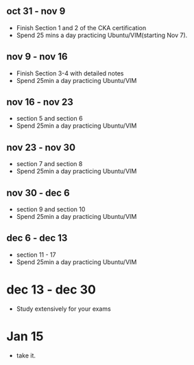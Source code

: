 ## oct 31 - nov 9

- Finish Section 1 and 2 of the CKA certification
- Spend 25 mins a day practicing Ubuntu/VIM(starting Nov 7).

## nov 9 - nov 16

- Finish Section 3-4 with detailed notes
- Spend 25min a day practicing Ubuntu/VIM

## nov 16 - nov 23

- section 5 and section 6
- Spend 25min a day practicing Ubuntu/VIM

## nov 23 - nov 30

- section 7 and section 8
- Spend 25min a day practicing Ubuntu/VIM

## nov 30 - dec 6

- section 9 and section 10
- Spend 25min a day practicing Ubuntu/VIM

## dec 6 - dec 13

- section 11 - 17
- Spend 25min a day practicing Ubuntu/VIM

# dec 13 - dec 30

- Study extensively for your exams

# Jan 15

- take it.

